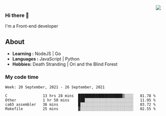 <img align='right' src="https://github-readme-stats.vercel.app/api?username=strugglebak&show_icons=true">

### Hi there 👋

I'm a Front-end developer

## About

-  **Learning :** NodeJS | Go
-  **Languages :** JavaScript | Python
-  **Hobbies:** Death Stranding | Ori and the Blind Forest

### My code time

<!--START_SECTION:waka-->
```text
Week: 20 September, 2021 - 26 September, 2021

C                13 hrs 28 mins  ████████████████████▒░░░░   81.78 % 
Other            1 hr 58 mins    ███░░░░░░░░░░░░░░░░░░░░░░   11.95 % 
ca65 assembler   36 mins         █░░░░░░░░░░░░░░░░░░░░░░░░   03.72 % 
Makefile         25 mins         ▓░░░░░░░░░░░░░░░░░░░░░░░░   02.55 % 
```
<!--END_SECTION:waka-->
